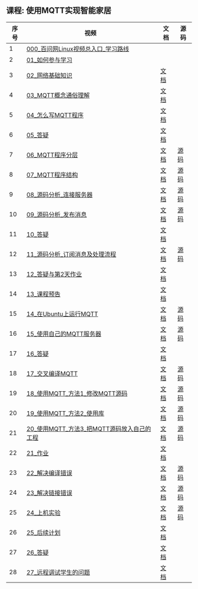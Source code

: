 ## 课程: 使用MQTT实现智能家居
| 序号 | 视频 | 文档 | 源码 |
| ---- | ---- | ---- | ---- |
| 1 | [000_百问网Linux视频总入口_学习路线](https://www.bilibili.com/video/BV1QHJHzjEBF/?p=1) |  |  |
| 2 | [01_如何参与学习](https://www.bilibili.com/video/BV1QHJHzjEBF/?p=2) |  |  |
| 3 | [02_网络基础知识](https://www.bilibili.com/video/BV1QHJHzjEBF/?p=3) | [文档](https://gitee.com/weidongshan/doc_and_source_for_projects/tree/master/02_Linux项目/02_毕业设计级别项目/01_使用MQTT实现智能家居/doc_pic) |  |
| 4 | [03_MQTT概念通俗理解](https://www.bilibili.com/video/BV1QHJHzjEBF/?p=4) | [文档](https://gitee.com/weidongshan/doc_and_source_for_projects/tree/master/02_Linux项目/02_毕业设计级别项目/01_使用MQTT实现智能家居/doc_pic) |  |
| 5 | [04_怎么写MQTT程序](https://www.bilibili.com/video/BV1QHJHzjEBF/?p=5) | [文档](https://gitee.com/weidongshan/doc_and_source_for_projects/tree/master/02_Linux项目/02_毕业设计级别项目/01_使用MQTT实现智能家居/doc_pic) |  |
| 6 | [05_答疑](https://www.bilibili.com/video/BV1QHJHzjEBF/?p=6) | [文档](https://gitee.com/weidongshan/doc_and_source_for_projects/tree/master/02_Linux项目/02_毕业设计级别项目/01_使用MQTT实现智能家居/doc_pic) |  |
| 7 | [06_MQTT程序分层](https://www.bilibili.com/video/BV1QHJHzjEBF/?p=7) | [文档](https://gitee.com/weidongshan/doc_and_source_for_projects/tree/master/02_Linux项目/02_毕业设计级别项目/01_使用MQTT实现智能家居/doc_pic) | [源码](https://gitee.com/weidongshan/doc_and_source_for_projects/tree/master/02_Linux项目/02_毕业设计级别项目/01_使用MQTT实现智能家居/source/mqttclient) |
| 8 | [07_MQTT程序结构](https://www.bilibili.com/video/BV1QHJHzjEBF/?p=8) | [文档](https://gitee.com/weidongshan/doc_and_source_for_projects/tree/master/02_Linux项目/02_毕业设计级别项目/01_使用MQTT实现智能家居/doc_pic) | [源码](https://gitee.com/weidongshan/doc_and_source_for_projects/tree/master/02_Linux项目/02_毕业设计级别项目/01_使用MQTT实现智能家居/source/mqttclient) |
| 9 | [08_源码分析_连接服务器](https://www.bilibili.com/video/BV1QHJHzjEBF/?p=9) | [文档](https://gitee.com/weidongshan/doc_and_source_for_projects/tree/master/02_Linux项目/02_毕业设计级别项目/01_使用MQTT实现智能家居/doc_pic) | [源码](https://gitee.com/weidongshan/doc_and_source_for_projects/tree/master/02_Linux项目/02_毕业设计级别项目/01_使用MQTT实现智能家居/source/mqttclient) |
| 10 | [09_源码分析_发布消息](https://www.bilibili.com/video/BV1QHJHzjEBF/?p=10) | [文档](https://gitee.com/weidongshan/doc_and_source_for_projects/tree/master/02_Linux项目/02_毕业设计级别项目/01_使用MQTT实现智能家居/doc_pic) | [源码](https://gitee.com/weidongshan/doc_and_source_for_projects/tree/master/02_Linux项目/02_毕业设计级别项目/01_使用MQTT实现智能家居/source/mqttclient) |
| 11 | [10_答疑](https://www.bilibili.com/video/BV1QHJHzjEBF/?p=11) | [文档](https://gitee.com/weidongshan/doc_and_source_for_projects/tree/master/02_Linux项目/02_毕业设计级别项目/01_使用MQTT实现智能家居/doc_pic) |  |
| 12 | [11_源码分析_订阅消息及处理流程](https://www.bilibili.com/video/BV1QHJHzjEBF/?p=12) | [文档](https://gitee.com/weidongshan/doc_and_source_for_projects/tree/master/02_Linux项目/02_毕业设计级别项目/01_使用MQTT实现智能家居/doc_pic) | [源码](https://gitee.com/weidongshan/doc_and_source_for_projects/tree/master/02_Linux项目/02_毕业设计级别项目/01_使用MQTT实现智能家居/source/mqttclient) |
| 13 | [12_答疑与第2天作业](https://www.bilibili.com/video/BV1QHJHzjEBF/?p=13) | [文档](https://gitee.com/weidongshan/doc_and_source_for_projects/tree/master/02_Linux项目/02_毕业设计级别项目/01_使用MQTT实现智能家居/doc_pic) |  |
| 14 | [13_课程预告](https://www.bilibili.com/video/BV1QHJHzjEBF/?p=14) | [文档](https://gitee.com/weidongshan/doc_and_source_for_projects/tree/master/02_Linux项目/02_毕业设计级别项目/01_使用MQTT实现智能家居/doc_pic) |  |
| 15 | [14_在Ubuntu上运行MQTT](https://www.bilibili.com/video/BV1QHJHzjEBF/?p=15) | [文档](https://gitee.com/weidongshan/doc_and_source_for_projects/tree/master/02_Linux项目/02_毕业设计级别项目/01_使用MQTT实现智能家居/doc_pic) | [源码](https://gitee.com/weidongshan/doc_and_source_for_projects/tree/master/02_Linux项目/02_毕业设计级别项目/01_使用MQTT实现智能家居/source/01_在Ubuntu上运行MQTT/mqttclient) |
| 16 | [15_使用自己的MQTT服务器](https://www.bilibili.com/video/BV1QHJHzjEBF/?p=16) | [文档](https://gitee.com/weidongshan/doc_and_source_for_projects/tree/master/02_Linux项目/02_毕业设计级别项目/01_使用MQTT实现智能家居/doc_pic) | [源码](https://gitee.com/weidongshan/doc_and_source_for_projects/tree/master/02_Linux项目/02_毕业设计级别项目/01_使用MQTT实现智能家居/APP) |
| 17 | [16_答疑](https://www.bilibili.com/video/BV1QHJHzjEBF/?p=17) | [文档](https://gitee.com/weidongshan/doc_and_source_for_projects/tree/master/02_Linux项目/02_毕业设计级别项目/01_使用MQTT实现智能家居/doc_pic) |  |
| 18 | [17_交叉编译MQTT](https://www.bilibili.com/video/BV1QHJHzjEBF/?p=18) | [文档](https://gitee.com/weidongshan/doc_and_source_for_projects/tree/master/02_Linux项目/02_毕业设计级别项目/01_使用MQTT实现智能家居/doc_pic) | [源码](https://gitee.com/weidongshan/doc_and_source_for_projects/tree/master/02_Linux项目/02_毕业设计级别项目/01_使用MQTT实现智能家居/source/mqttclient) |
| 19 | [18_使用MQTT_方法1_修改MQTT源码](https://www.bilibili.com/video/BV1QHJHzjEBF/?p=19) | [文档](https://gitee.com/weidongshan/doc_and_source_for_projects/tree/master/02_Linux项目/02_毕业设计级别项目/01_使用MQTT实现智能家居/doc_pic) | [源码](https://gitee.com/weidongshan/doc_and_source_for_projects/tree/master/02_Linux项目/02_毕业设计级别项目/01_使用MQTT实现智能家居/source/02_在ARM板上运行MQTT/01_方法1_修改MQTT源码) |
| 20 | [19_使用MQTT_方法2_使用库](https://www.bilibili.com/video/BV1QHJHzjEBF/?p=20) | [文档](https://gitee.com/weidongshan/doc_and_source_for_projects/tree/master/02_Linux项目/02_毕业设计级别项目/01_使用MQTT实现智能家居/doc_pic) | [源码](https://gitee.com/weidongshan/doc_and_source_for_projects/tree/master/02_Linux项目/02_毕业设计级别项目/01_使用MQTT实现智能家居/source/02_在ARM板上运行MQTT/02_方法2_使用库) |
| 21 | [20_使用MQTT_方法3_把MQTT源码放入自己的工程](https://www.bilibili.com/video/BV1QHJHzjEBF/?p=21) | [文档](https://gitee.com/weidongshan/doc_and_source_for_projects/tree/master/02_Linux项目/02_毕业设计级别项目/01_使用MQTT实现智能家居/doc_pic) | [源码](https://gitee.com/weidongshan/doc_and_source_for_projects/tree/master/02_Linux项目/02_毕业设计级别项目/01_使用MQTT实现智能家居/source/02_在ARM板上运行MQTT/03_方法3_把MQTT源码放入自己的工程) |
| 22 | [21_作业](https://www.bilibili.com/video/BV1QHJHzjEBF/?p=22) | [文档](https://gitee.com/weidongshan/doc_and_source_for_projects/tree/master/02_Linux项目/02_毕业设计级别项目/01_使用MQTT实现智能家居/doc_pic) |  |
| 23 | [22_解决编译错误](https://www.bilibili.com/video/BV1QHJHzjEBF/?p=23) | [文档](https://gitee.com/weidongshan/doc_and_source_for_projects/tree/master/02_Linux项目/02_毕业设计级别项目/01_使用MQTT实现智能家居/doc_pic) | [源码](https://gitee.com/weidongshan/doc_and_source_for_projects/tree/master/02_Linux项目/02_毕业设计级别项目/01_使用MQTT实现智能家居/source/02_在ARM板上运行MQTT/03_方法3_把MQTT源码放入自己的工程/01_mqtt_test_err) |
| 24 | [23_解决链接错误](https://www.bilibili.com/video/BV1QHJHzjEBF/?p=24) | [文档](https://gitee.com/weidongshan/doc_and_source_for_projects/tree/master/02_Linux项目/02_毕业设计级别项目/01_使用MQTT实现智能家居/doc_pic) | [源码](https://gitee.com/weidongshan/doc_and_source_for_projects/tree/master/02_Linux项目/02_毕业设计级别项目/01_使用MQTT实现智能家居/source/02_在ARM板上运行MQTT/03_方法3_把MQTT源码放入自己的工程/02_mqtt_test_ok) |
| 25 | [24_上机实验](https://www.bilibili.com/video/BV1QHJHzjEBF/?p=25) | [文档](https://gitee.com/weidongshan/doc_and_source_for_projects/tree/master/02_Linux项目/02_毕业设计级别项目/01_使用MQTT实现智能家居/doc_pic) | [源码](https://gitee.com/weidongshan/doc_and_source_for_projects/tree/master/02_Linux项目/02_毕业设计级别项目/01_使用MQTT实现智能家居/source/02_在ARM板上运行MQTT/03_方法3_把MQTT源码放入自己的工程/02_mqtt_test_ok) |
| 26 | [25_后续计划](https://www.bilibili.com/video/BV1QHJHzjEBF/?p=26) | [文档](https://gitee.com/weidongshan/doc_and_source_for_projects/tree/master/02_Linux项目/02_毕业设计级别项目/01_使用MQTT实现智能家居/doc_pic) |  |
| 27 | [26_答疑](https://www.bilibili.com/video/BV1QHJHzjEBF/?p=27) | [文档](https://gitee.com/weidongshan/doc_and_source_for_projects/tree/master/02_Linux项目/02_毕业设计级别项目/01_使用MQTT实现智能家居/doc_pic) |  |
| 28 | [27_远程调试学生的问题](https://www.bilibili.com/video/BV1QHJHzjEBF/?p=28) | [文档](https://gitee.com/weidongshan/doc_and_source_for_projects/tree/master/02_Linux项目/02_毕业设计级别项目/01_使用MQTT实现智能家居/doc_pic) |  |
